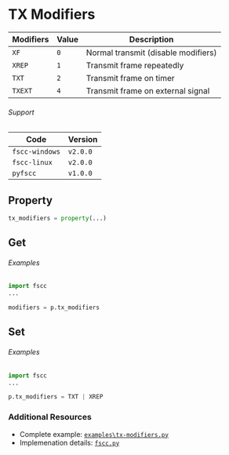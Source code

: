 # TX Modifiers

| Modifiers | Value | Description
| -------- | ------ | -----------
| `XF`     | `0`    | Normal transmit (disable modifiers)
| `XREP`   | `1`    | Transmit frame repeatedly
| `TXT`    | `2`    | Transmit frame on timer
| `TXEXT`  | `4`    | Transmit frame on external signal

###### Support
| Code           | Version
| -------------- | --------
| `fscc-windows` | `v2.0.0`
| `fscc-linux`   | `v2.0.0`
| `pyfscc`       | `v1.0.0`


## Property
```python
tx_modifiers = property(...)
```


## Get
###### Examples
```python
import fscc
...

modifiers = p.tx_modifiers
```


## Set
###### Examples
```python
import fscc
...

p.tx_modifiers = TXT | XREP
```


### Additional Resources
- Complete example: [`examples\tx-modifiers.py`](https://github.com/commtech/pyfscc/blob/master/examples/tx-modifiers.py)
- Implemenation details: [`fscc.py`](https://github.com/commtech/pyfscc/blob/master/fscc.py)
